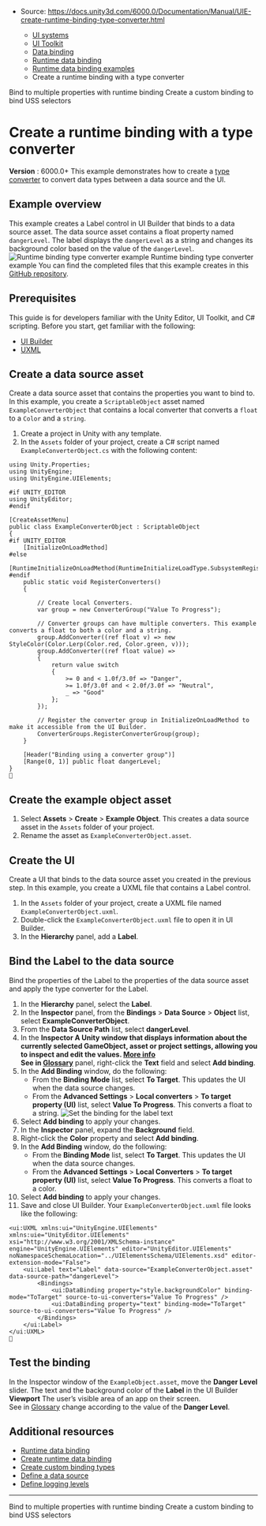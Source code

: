 * Source: https://docs.unity3d.com/6000.0/Documentation/Manual/UIE-create-runtime-binding-type-converter.html

  * [UI systems](https://docs.unity3d.com/6000.0/Documentation/Manual/UIToolkits.html)
  * [UI Toolkit](https://docs.unity3d.com/6000.0/Documentation/Manual/UIElements.html)
  * [Data binding](https://docs.unity3d.com/6000.0/Documentation/Manual/UIE-data-binding.html)
  * [Runtime data binding](https://docs.unity3d.com/6000.0/Documentation/Manual/UIE-runtime-binding.html)
  * [Runtime data binding examples](https://docs.unity3d.com/6000.0/Documentation/Manual/UIE-runtime-binding-examples.html)
  * Create a runtime binding with a type converter


[](https://docs.unity3d.com/6000.0/Documentation/Manual/UIE-bind-to-multiple-properties-with-runtime-binding.html)
Bind to multiple properties with runtime binding
[](https://docs.unity3d.com/6000.0/Documentation/Manual/UIE-runtime-custom-binding-bind-uss.html)
Create a custom binding to bind USS selectors
# Create a runtime binding with a type converter
**Version** : 6000.0+
This example demonstrates how to create a [type converter](https://docs.unity3d.com/6000.0/Documentation/Manual/UIE-runtime-binding-data-type-conversion.html) to convert data types between a data source and the UI.
## Example overview
This example creates a Label control in UI Builder that binds to a data source asset. The data source asset contains a float property named `dangerLevel`. The label displays the `dangerLevel` as a string and changes its background color based on the value of the `dangerLevel`.
![Runtime binding type converter example](https://docs.unity3d.com/6000.0/Documentation/uploads/Main/uitk/runtime-binding-converter.gif) Runtime binding type converter example
You can find the completed files that this example creates in this [GitHub repository](https://github.com/Unity-Technologies/ui-toolkit-manual-code-examples/tree/2023/runtime-data-binding-converter).
## Prerequisites
This guide is for developers familiar with the Unity Editor, UI Toolkit, and C# scripting. Before you start, get familiar with the following:
  * [UI Builder](https://docs.unity3d.com/6000.0/Documentation/Manual/UIBuilder.html)
  * [UXML](https://docs.unity3d.com/6000.0/Documentation/Manual/UIE-UXML.html)


## Create a data source asset
Create a data source asset that contains the properties you want to bind to. In this example, you create a `ScriptableObject` asset named `ExampleConverterObject` that contains a local converter that converts a `float` to a `Color` and a `string`.
  1. Create a project in Unity with any template.
  2. In the `Assets` folder of your project, create a C# script named `ExampleConverterObject.cs` with the following content:

```
using Unity.Properties;
using UnityEngine;
using UnityEngine.UIElements;

#if UNITY_EDITOR
using UnityEditor;
#endif

[CreateAssetMenu]
public class ExampleConverterObject : ScriptableObject
{
#if UNITY_EDITOR
    [InitializeOnLoadMethod]
#else
    [RuntimeInitializeOnLoadMethod(RuntimeInitializeLoadType.SubsystemRegistration)]
#endif
    public static void RegisterConverters()
    {
    
        // Create local Converters.
        var group = new ConverterGroup("Value To Progress");
    
        // Converter groups can have multiple converters. This example converts a float to both a color and a string.
        group.AddConverter((ref float v) => new StyleColor(Color.Lerp(Color.red, Color.green, v)));
        group.AddConverter((ref float value) =>
        {
            return value switch
            {
                >= 0 and < 1.0f/3.0f => "Danger",
                >= 1.0f/3.0f and < 2.0f/3.0f => "Neutral",
                _ => "Good"
            };
        });
    
        // Register the converter group in InitializeOnLoadMethod to make it accessible from the UI Builder.
        ConverterGroups.RegisterConverterGroup(group);
    }
    
    [Header("Binding using a converter group")]
    [Range(0, 1)] public float dangerLevel;
}

```

## Create the example object asset
  1. Select **Assets** > **Create** > **Example Object**. This creates a data source asset in the `Assets` folder of your project.
  2. Rename the asset as `ExampleConverterObject.asset`.


## Create the UI
Create a UI that binds to the data source asset you created in the previous step. In this example, you create a UXML file that contains a Label control.
  1. In the `Assets` folder of your project, create a UXML file named `ExampleConverterObject.uxml`.
  2. Double-click the `ExampleConverterObject.uxml` file to open it in UI Builder.
  3. In the **Hierarchy** panel, add a **Label**.


## Bind the Label to the data source
Bind the properties of the Label to the properties of the data source asset and apply the type converter for the Label.
  1. In the **Hierarchy** panel, select the **Label**.
  2. In the **Inspector** panel, from the **Bindings** > **Data Source** > **Object** list, select **ExampleConverterObject**.
  3. From the **Data Source Path** list, select **dangerLevel**.
  4. In the ****Inspector** A Unity window that displays information about the currently selected GameObject, asset or project settings, allowing you to inspect and edit the values. [More info](https://docs.unity3d.com/6000.0/Documentation/Manual/UsingTheInspector.html)  
See in [Glossary](https://docs.unity3d.com/6000.0/Documentation/Manual/Glossary.html#Inspector)** panel, right-click the **Text** field and select **Add binding**.
  5. In the **Add Binding** window, do the following:
     * From the **Binding Mode** list, select **To Target**. This updates the UI when the data source changes.
     * From the **Advanced Settings** > **Local converters** > **To target property (UI)** list, select **Value To Progress**. This converts a float to a string. ![Set the binding for the label text](https://docs.unity3d.com/6000.0/Documentation/uploads/Main/uitk/runtime-binding-value-to-process.png)
  6. Select **Add binding** to apply your changes.
  7. In the **Inspector** panel, expand the **Background** field.
  8. Right-click the **Color** property and select **Add binding**.
  9. In the **Add Binding** window, do the following:
     * From the **Binding Mode** list, select **To Target**. This updates the UI when the data source changes.
     * From the **Advanced Settings** > **Local Converters** > **To target property (UI)** list, select **Value To Progress**. This converts a float to a color.
  10. Select **Add binding** to apply your changes.
  11. Save and close UI Builder. Your `ExampleConverterObject.uxml` file looks like the following:
```
<ui:UXML xmlns:ui="UnityEngine.UIElements" xmlns:uie="UnityEditor.UIElements" xsi="http://www.w3.org/2001/XMLSchema-instance" 
engine="UnityEngine.UIElements" editor="UnityEditor.UIElements" noNamespaceSchemaLocation="../UIElementsSchema/UIElements.xsd" editor-extension-mode="False">
    <ui:Label text="Label" data-source="ExampleConverterObject.asset" data-source-path="dangerLevel">
        <Bindings>
            <ui:DataBinding property="style.backgroundColor" binding-mode="ToTarget" source-to-ui-converters="Value To Progress" />
            <ui:DataBinding property="text" binding-mode="ToTarget" source-to-ui-converters="Value To Progress" />
        </Bindings>
    </ui:Label>
</ui:UXML>

```



## Test the binding
In the Inspector window of the `ExampleObject.asset`, move the **Danger Level** slider. The text and the background color of the **Label** in the UI Builder **Viewport** The user’s visible area of an app on their screen.  
See in [Glossary](https://docs.unity3d.com/6000.0/Documentation/Manual/Glossary.html#Viewport) change according to the value of the **Danger Level**.
## Additional resources
  * [Runtime data binding](https://docs.unity3d.com/6000.0/Documentation/Manual/UIE-runtime-binding.html)
  * [Create runtime data binding](https://docs.unity3d.com/6000.0/Documentation/Manual/UIE-runtime-binding-types.html)
  * [Create custom binding types](https://docs.unity3d.com/6000.0/Documentation/Manual/UIE-runtime-binding-custom-types.html)
  * [Define a data source](https://docs.unity3d.com/6000.0/Documentation/Manual/UIE-runtime-binding-define-data-source.html)
  * [Define logging levels](https://docs.unity3d.com/6000.0/Documentation/Manual/UIE-runtime-binding-logging-levels.html)


* * *
[](https://docs.unity3d.com/6000.0/Documentation/Manual/UIE-bind-to-multiple-properties-with-runtime-binding.html)
Bind to multiple properties with runtime binding
[](https://docs.unity3d.com/6000.0/Documentation/Manual/UIE-runtime-custom-binding-bind-uss.html)
Create a custom binding to bind USS selectors
